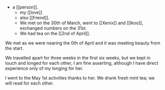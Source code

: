 - a [[person]].
  - my [[love]]
  - also [[friend]].
  - We met on the 30th of March, went to [[Xenix]] and [[Ikoo]], exchanged numbers on the 31st.
  - We had tea on the [[2nd of April]].

We met as we were nearing the 0th of April and it was meeting beauty from the start.

We travelled apart for three weeks in the first six weeks, but we kept in touch and longed for each other, I am fine asserting, although I have direct experience only of my longing for her.

I went to the May 1st activities thanks to her. We drank fresh mint tea; we will read for each other. 
